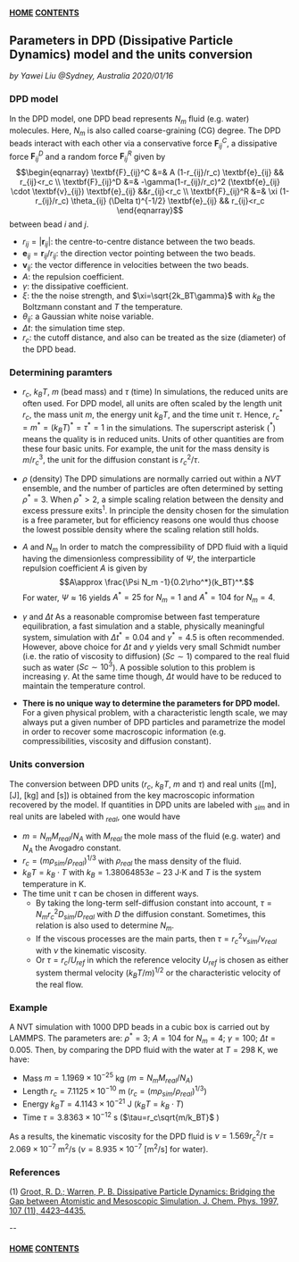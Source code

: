 #### [HOME](../../index.html) [CONTENTS](../index.html)
## Parameters in DPD (Dissipative Particle Dynamics) model and the units conversion

*by Yawei Liu  @Sydney, Australia 2020/01/16*

### DPD model
In the DPD model, one DPD bead represents $N_m$ fluid (e.g. water) molecules. Here, $N_m$ is also called coarse-graining (CG) degree. The DPD beads interact with each other via a conservative force $\textbf{F}_{ij}^C$, a dissipative force  $\textbf{F}_{ij}^D$ and a random force $\textbf{F}_{ij}^R$ given by
$$\begin{eqnarray}
\textbf{F}_{ij}^C &=& A (1-r_{ij}/r_c) \textbf{e}_{ij} && r_{ij}<r_c \\ 
\textbf{F}_{ij}^D &=& -\gamma(1-r_{ij}/r_c)^2 (\textbf{e}_{ij} \cdot \textbf{v}_{ij}) \textbf{e}_{ij} &&r_{ij}<r_c \\
\textbf{F}_{ij}^R &=& \xi (1-r_{ij}/r_c) \theta_{ij} (\Delta t)^{-1/2} \textbf{e}_{ij} && r_{ij}<r_c
\end{eqnarray}$$
between bead $i$ and $j$.

* $r_{ij}=|\textbf{r}_{ij}|$: the centre-to-centre distance between the two beads.
* $\textbf{e}_{ij}=\textbf{r}_{ij}/r_{ij}$: the direction vector pointing between the two beads.
* $\textbf{v}_{ij}$: the vector difference in velocities between the two beads.
* $A$: the repulsion coefficient.
* $\gamma$: the dissipative coefficient.
* $\xi$: the the noise strength, and $\xi=\sqrt{2k_BT\gamma}$ with $k_B$ the Boltzmann constant and $T$ the temperature.
* $\theta_{ij}$: a Gaussian white noise variable.
* $\Delta t$: the simulation time step.
* $r_c$: the cutoff distance, and also can be treated as the size (diameter) of the DPD bead.

### Determining paramters
* $r_c$, $k_BT$, $m$ (bead mass) and $\tau$ (time)
In simulations, the reduced units are often used. For DPD model, all units are often scaled by the length unit $r_c$, the mass unit $m$, the energy unit $k_BT$, and the time unit $\tau$. Hence, $r_c^* = m^* = (k_BT)^* =\tau^* =1$ in the simulations. The superscript asterisk ($^*$) means the quality is in reduced units. Units of other quantities are from these four basic units. For example, the unit for the mass density is $m/r_c^3$, the unit for the diffusion constant is $r_c^2/\tau$.
* $\rho$ (density)
The DPD simulations are normally carried out within a $NVT$ ensemble, and the number of particles are often determined by setting $\rho^*=3$. When $\rho^*>2$, a simple scaling relation between the density and excess pressure exits$^1$. In principle the density chosen for the simulation is a free parameter, but for efficiency reasons one would thus choose the lowest possible density where the scaling relation still holds.
* $A$ and $N_m$
In order to match the compressibility of DPD fluid with a liquid having the dimensionless compressibility of $\Psi$, the interparticle repulsion coefficient $A$ is given by 
$$A\approx \frac{\Psi N_m -1}{0.2\rho^*}(k_BT)^*.$$
For water, $\Psi\approx 16$ yields $A^*=25$ for $N_m=1$ and $A^*=104$ for $N_m=4$.
* $\gamma$ and $\Delta t$
As a reasonable compromise between fast temperature equilibration, a fast simulation and a stable, physically meaningful system, simulation with $\Delta t^*=0.04$ and $\gamma^*=4.5$ is often recommended.
However, above choice for $\Delta t$ and $\gamma$ yields very small Schmidt number (i.e. the ratio of viscosity to diffusion) ($Sc\sim1$) compared to the real fluid such as water ($Sc\sim10^3$). A possible solution to this problem is increasing $\gamma$. At the same time though, $\Delta t$ would have to be reduced to maintain the temperature control.

* **There is no unique way to determine the parameters for DPD model.** For a given physical problem, with a characteristic length scale, we may always put a given number of DPD particles and parametrize the model in order to recover some macroscopic information (e.g. compressibilities, viscosity and diffusion constant).

### Units  conversion
The conversion between DPD units ($r_c$, $k_BT$, $m$ and $\tau$) and real units ([m], [J], [kg] and [s]) is obtained from the key macroscopic information recovered by the model. If quantities in DPD units are labeled with $_{sim}$ and in real units are labeled with $_{real}$, one would have

* $m=N_m M_{real}/N_A$ with $M_{real}$ the mole mass of the fluid (e.g. water) and $N_A$ the Avogadro constant.
* $r_c=(m\rho_{sim}/\rho_{real})^{1/3}$ with $\rho_{real}$ the mass density of the fluid.
* $k_BT = k_B \cdot T$ with $k_B=1.38064853e-23$ J$\cdot$K and $T$ is the system temperature in K.
* The time unit $\tau$ can be chosen in different ways.
  * By taking the long-term self-diffusion constant into account, $\tau=N_m r_c^2 D_{sim}/D_{real}$ with $D$ the diffusion constant. Sometimes, this relation is also used to determine $N_m$.
  * If the viscous processes are the main parts, then $\tau=r_c^2 \nu_{sim}/\nu_{real}$ with $\nu$ the kinematic viscosity.
  * Or $\tau=r_c/U_{ref}$ in which the reference velocity $U_{ref}$ is chosen as either system thermal velocity $(k_BT/m)^{1/2}$ or the characteristic velocity of the real flow.

### Example
A NVT simulation with 1000 DPD beads in a cubic box is carried out by LAMMPS. The parameters are: $\rho^*=3$; $A=104$ for $N_m=4$; $\gamma=100$; $\Delta t=0.005$. Then, by comparing the DPD fluid with the water at $T=298$ K, we have:

* Mass $m=1.1969\times10^{-25}$ kg ($m=N_m M_{real}/N_A$)
* Length $r_c=7.1125\times10^{-10}$ m ($r_c=(m\rho_{sim}/\rho_{real})^{1/3}$)
* Energy $k_BT = 4.1143\times10^{-21}$ J ($k_BT = k_B \cdot T$)
* Time $\tau = 3.8363\times10^{-12}$ s ($\tau=r_c\sqrt{m/k_BT}$ )

As a results, the kinematic viscosity for the DPD fluid is $\nu=1.569 r_c^2/\tau = 2.069\times10^{-7}$ m$^2$/s ($\nu=8.935\times10^{-7}$ [m$^2$/s] for water).



### References
(1) [Groot, R. D.; Warren, P. B. Dissipative Particle Dynamics: Bridging the Gap between Atomistic and Mesoscopic Simulation. J. Chem. Phys. 1997, 107 (11), 4423–4435.](http://aip.scitation.org/doi/10.1063/1.474784)

--
#### [HOME](../../index.html) [CONTENTS](../index.html)
